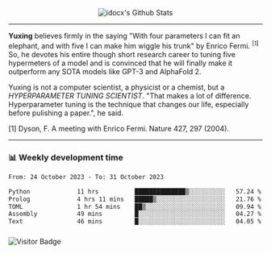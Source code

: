 <div align="center">
    <img align="center" src="https://github-readme-stats.vercel.app/api?username=idocx&show_icons=true&count_private=true&hide_border=true" alt="idocx's Github Stats"></img>
</div>

---

**Yuxing** believes firmly in the saying "With four parameters I can fit an elephant, and with five I can make him wiggle his trunk" by Enrico Fermi. <sup>[1]</sup> So, he devotes his entire though short research career to tuning five hypermeters of a model and is convinced that he will finally make it outperform any SOTA models like GPT-3 and AlphaFold 2.

Yuxing is not a computer scientist, a physicist or a chemist, but a *HYPERPARAMETER TUNING SCIENTIST*. "That makes a lot of difference. Hyperparameter tuning is the technique that changes our life, especially before pulishing a paper.", he said.

[1] Dyson, F. A meeting with Enrico Fermi. Nature 427, 297 (2004).


---

### 📊 Weekly development time
<!--START_SECTION:waka-->

```txt
From: 24 October 2023 - To: 31 October 2023

Python             11 hrs          ██████████████▒░░░░░░░░░░   57.24 %
Prolog             4 hrs 11 mins   █████▒░░░░░░░░░░░░░░░░░░░   21.76 %
TOML               1 hr 54 mins    ██▒░░░░░░░░░░░░░░░░░░░░░░   09.94 %
Assembly           49 mins         █░░░░░░░░░░░░░░░░░░░░░░░░   04.27 %
Text               46 mins         █░░░░░░░░░░░░░░░░░░░░░░░░   04.05 %
```

<!--END_SECTION:waka-->

### 

![Visitor Badge](https://visitor-badge.laobi.icu/badge?page_id=idocx.idocx)